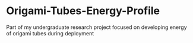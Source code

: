 # Origami-Tubes-Energy-Profile
Part of my undergraduate research project focused on developing energy of origami tubes during deployment
